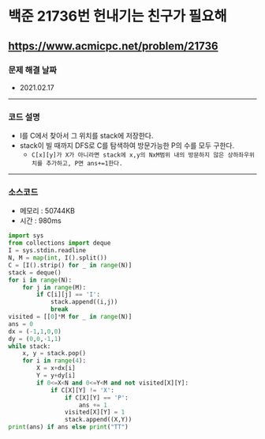 # 백준 21736번 헌내기는 친구가 필요해
https://www.acmicpc.net/problem/21736
---

### 문제 해결 날짜
- 2021.02.17
---

### 코드 설명
- I를 C에서 찾아서 그 위치를 stack에 저장한다.
- stack이 빌 때까지 DFS로 C를 탐색하여 방문가능한 P의 수를 모두 구한다.
    * ```C[x][y]가 X가 아니라면 stack에 x,y의 NxM범위 내의 방문하지 않은 상하좌우위치를 추가하고, P면 ans+=1한다.```
---

### 소스코드
- 메모리 : 50744KB
- 시간 : 980ms
```Python
import sys
from collections import deque
I = sys.stdin.readline
N, M = map(int, I().split())
C = [I().strip() for _ in range(N)]
stack = deque()
for i in range(N):
    for j in range(M):
        if C[i][j] == 'I':
            stack.append((i,j))
            break
visited = [[0]*M for _ in range(N)]
ans = 0
dx = (-1,1,0,0)
dy = (0,0,-1,1)
while stack:
    x, y = stack.pop()
    for i in range(4):
        X = x+dx[i]
        Y = y+dy[i]
        if 0<=X<N and 0<=Y<M and not visited[X][Y]:
            if C[X][Y] != 'X':
                if C[X][Y] == 'P':
                    ans += 1
                visited[X][Y] = 1
                stack.append((X,Y))
print(ans) if ans else print("TT")
```